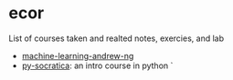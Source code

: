# ecor
List of courses taken and realted notes, exercies, and lab

- [machine-learning-andrew-ng](https://github.com/klotfi/ecor/tree/master/machine-learning-andrew-ng)
- [py-socratica](https://github.com/klotfi/ecor/tree/master/py-socratica): an intro course in python
  `
